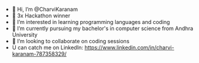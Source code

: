 - 👋 Hi, I’m @CharviKaranam
- 💫 3x Hackathon winner 
- 👀 I’m interested in learning programming languages and coding 
- 🌱 I’m currently pursuing my bachelor's in computer science from Andhra University
- 💞️ I’m looking to collaborate on coding sessions
- U can catch me on LinkedIn: https://www.linkedin.com/in/charvi-karanam-787358329/


<!---
CharviKaranam/CharviKaranam is a ✨ special ✨ repository because its `README.md` (this file) appears on your GitHub profile.
You can click the Preview link to take a look at your changes.
--->

